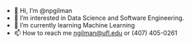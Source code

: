 - 👋 Hi, I’m @npgilman
- 👀 I’m interested in Data Science and Software Engineering.
- 🌱 I’m currently learning Machine Learning
- 📫 How to reach me ngilman@ufl.edu or (407) 405-0261

<!---
npgilman/npgilman is a ✨ special ✨ repository because its `README.md` (this file) appears on your GitHub profile.
You can click the Preview link to take a look at your changes.
--->
